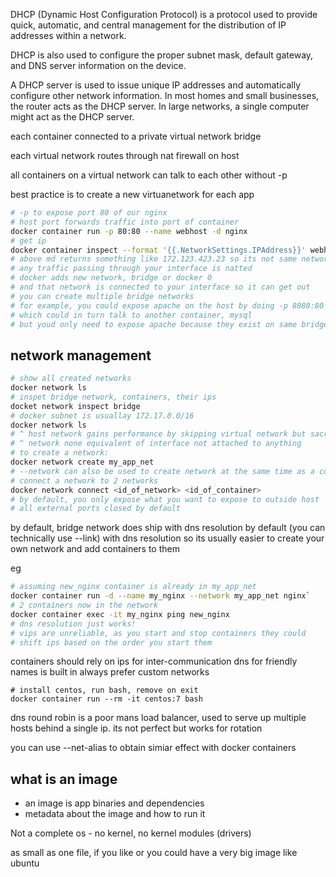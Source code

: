 DHCP (Dynamic Host Configuration Protocol) is a protocol used to provide quick, automatic, and central management for the distribution of IP addresses within a network.

DHCP is also used to configure the proper subnet mask, default gateway, and DNS server information on the device.

A DHCP server is used to issue unique IP addresses and automatically configure other network information. In most homes and small businesses, the router acts as the DHCP server. In large networks, a single computer might act as the DHCP server.

each container connected to a private virtual network bridge

each virtual network routes through nat firewall on host

all containers on a virtual network can talk to each other without -p

best practice is to create a new virtuanetwork for each app

```sh
# -p to expose port 80 of our nginx
# host port forwards traffic into port of container
docker container run -p 80:80 --name webhost -d nginx
# get ip
docker container inspect --format '{{.NetworkSettings.IPAddress}}' webhost
# above md returns something like 172.123.423.23 so its not same network
# any traffic passing through your interface is natted
# docker adds new network, bridge or docker 0
# and that network is connected to your interface so it can get out
# you can create multiple bridge networks
# for example, you could expose apache on the host by doing -p 8080:80
# which could in turn talk to another container, mysql
# but youd only need to expose apache because they exist on same bridge
```

## network management
```sh
# show all created networks
docker network ls
# inspet bridge network, containers, their ips
docket network inspect bridge
# docker subnet is usuallay 172.17.0.0/16
docker network ls
# ^ host network gains performance by skipping virtual network but sacrifices secruity
# ^ network none equivalent of interface not attached to anything
# to create a network:
docker network create my_app_net
# --network can also be used to create network at the same time as a container
# connect a network to 2 networks
docker network connect <id_of_network> <id_of_container>
# by default, you only expose what you want to expose to outside host
# all external ports closed by default
```

by default, bridge network does ship with dns resolution by default (you can technically use --link) with dns resolution so its usually easier to create your own network and add containers to them

eg
```sh
# assuming new_nginx container is already in my_app_net
docker container run -d --name my_nginx --network my_app_net nginx`
# 2 containers now in the network
docker container exec -it my_nginx ping new_nginx
# dns resolution just works!
# vips are unreliable, as you start and stop containers they could
# shift ips based on the order you start them
```

containers should rely on ips for inter-communication
dns for friendly names is built in
always prefer custom networks

```
# install centos, run bash, remove on exit
docker container run --rm -it centos:7 bash
```
dns round robin is a poor mans load balancer, used to serve up multiple hosts behind a single ip. its not perfect but works for rotation

you can use --net-alias to obtain simiar effect with docker containers

## what is an image
- an image is app binaries and dependencies
- metadata about the image and how to run it

Not a complete os - no kernel, no kernel modules (drivers)

as small as one file, if you like
or you could have a very big image like ubuntu
